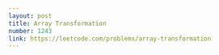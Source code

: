 ```yaml
---
layout: post
title: Array Transformation
number: 1243
link: https://leetcode.com/problems/array-transformation
---
```

